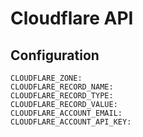# Cloudflare API

## Configuration

```shell
CLOUDFLARE_ZONE: 
CLOUDFLARE_RECORD_NAME: 
CLOUDFLARE_RECORD_TYPE: 
CLOUDFLARE_RECORD_VALUE: 
CLOUDFLARE_ACCOUNT_EMAIL: 
CLOUDFLARE_ACCOUNT_API_KEY:

```